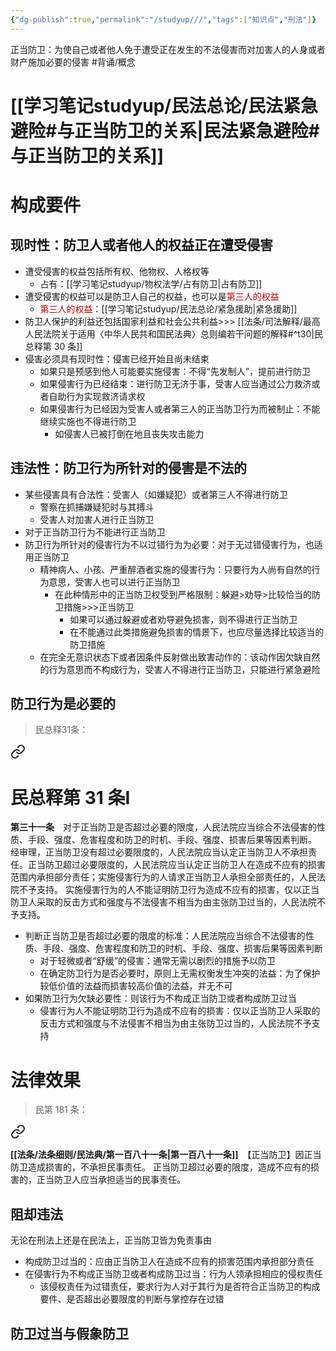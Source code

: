 ```yaml
---
{"dg-publish":true,"permalink":"/studyup///","tags":["知识点","刑法"]}
---
```


正当防卫：为使自己或者他人免于遭受正在发生的不法侵害而对加害人的人身或者财产施加必要的侵害 #背诵/概念 
# [[学习笔记studyup/民法总论/民法紧急避险#与正当防卫的关系\|民法紧急避险#与正当防卫的关系]]
# 构成要件
## 现时性：防卫人或者他人的权益正在遭受侵害
- 遭受侵害的权益包括所有权、他物权、人格权等
	- 占有：[[学习笔记studyup/物权法学/占有防卫\|占有防卫]]
- 遭受侵害的权益可以是防卫人自己的权益，也可以是<font color="#c00000">第三人的权益</font>
	- <font color="#c00000">第三人的权益</font>：[[学习笔记studyup/民法总论/紧急援助\|紧急援助]]
- 防卫人保护的利益还包括国家利益和社会公共利益>>> [[法条/司法解释/最高人民法院关于适用〈中华人民共和国民法典〉总则编若干问题的解释#^t30\|民总释第 30 条]]
- 侵害必须具有现时性：侵害已经开始且尚未结束
	- 如果只是预感到他人可能要实施侵害：不得“先发制人”，提前进行防卫
	- 如果侵害行为已经结束：进行防卫无济于事，受害人应当通过公力救济或者自助行为实现救济请求权
	- 如果侵害行为已经因为受害人或者第三人的正当防卫行为而被制止：不能继续实施也不得进行防卫
		- 如侵害人已被打倒在地且丧失攻击能力
## 违法性：防卫行为所针对的侵害是不法的
- 某些侵害具有合法性：受害人（如嫌疑犯）或者第三人不得进行防卫
	- 警察在抓捕嫌疑犯时与其搏斗
	- 受害人对加害人进行正当防卫
- 对于正当防卫行为不能进行正当防卫
- 防卫行为所针对的侵害行为不以过错行为为必要：对于无过错侵害行为，也适用正当防卫
	- 精神病人、小孩、严重醉酒者实施的侵害行为：只要行为人尚有自然的行为意思，受害人也可以进行正当防卫
		- 在此种情形中的正当防卫权受到严格限制：躲避>劝导>比较恰当的防卫措施>>>正当防卫
			- 如果可以通过躲避或者劝导避免损害，则不得进行正当防卫
			- 在不能通过此类措施避免损害的情景下，也应尽量选择比较适当的防卫措施
	- 在完全无意识状态下或者因条件反射做出致害动作的：该动作因欠缺自然的行为意思而不构成行为，受害人不得进行正当防卫，只能进行紧急避险
## 防卫行为是必要的
> 民总释31条： 
<div class="transclusion internal-embed is-loaded"><a class="markdown-embed-link" href="////#t31" aria-label="Open link"><svg xmlns="http://www.w3.org/2000/svg" width="24" height="24" viewBox="0 0 24 24" fill="none" stroke="currentColor" stroke-width="2" stroke-linecap="round" stroke-linejoin="round" class="svg-icon lucide-link"><path d="M10 13a5 5 0 0 0 7.54.54l3-3a5 5 0 0 0-7.07-7.07l-1.72 1.71"></path><path d="M14 11a5 5 0 0 0-7.54-.54l-3 3a5 5 0 0 0 7.07 7.07l1.71-1.71"></path></svg></a><div class="markdown-embed">

<div class="markdown-embed-title">

# 民总释第 31 条Ⅰ

</div>


**第三十一条**　对于正当防卫是否超过必要的限度，人民法院应当综合不法侵害的性质、手段、强度、危害程度和防卫的时机、手段、强度、损害后果等因素判断。
经审理，正当防卫没有超过必要限度的，人民法院应当认定正当防卫人不承担责任。正当防卫超过必要限度的，人民法院应当认定正当防卫人在造成不应有的损害范围内承担部分责任；实施侵害行为的人请求正当防卫人承担全部责任的，人民法院不予支持。
实施侵害行为的人不能证明防卫行为造成不应有的损害，仅以正当防卫人采取的反击方式和强度与不法侵害不相当为由主张防卫过当的，人民法院不予支持。 

</div></div>

- 判断正当防卫是否超过必要的限度的标准：人民法院应当综合不法侵害的性质、手段、强度、危害程度和防卫的时机、手段、强度、损害后果等因素判断
	- 对于轻微或者“舒缓”的侵害：通常无需以剧烈的措施予以防卫
	- 在确定防卫行为是否必要时，原则上无需权衡发生冲突的法益：为了保护较低价值的法益而损害较高价值的法益，并无不可
-  如果防卫行为欠缺必要性：则该行为不构成正当防卫或者构成防卫过当
	- 侵害行为人不能证明防卫行为造成不应有的损害：仅以正当防卫人采取的反击方式和强度与不法侵害不相当为由主张防卫过当的，人民法院不予支持
# 法律效果
>民第 181 条：
<div class="transclusion internal-embed is-loaded"><a class="markdown-embed-link" href="/////#t181" aria-label="Open link"><svg xmlns="http://www.w3.org/2000/svg" width="24" height="24" viewBox="0 0 24 24" fill="none" stroke="currentColor" stroke-width="2" stroke-linecap="round" stroke-linejoin="round" class="svg-icon lucide-link"><path d="M10 13a5 5 0 0 0 7.54.54l3-3a5 5 0 0 0-7.07-7.07l-1.72 1.71"></path><path d="M14 11a5 5 0 0 0-7.54-.54l-3 3a5 5 0 0 0 7.07 7.07l1.71-1.71"></path></svg></a><div class="markdown-embed">



**[[法条/法条细则/民法典/第一百八十一条\|第一百八十一条]]**　【正当防卫】因正当防卫造成损害的，不承担民事责任。
正当防卫超过必要的限度，造成不应有的损害的，正当防卫人应当承担适当的民事责任。 

</div></div>

## 阻却违法
无论在刑法上还是在民法上，正当防卫皆为免责事由
- 构成防卫过当的：应由正当防卫人在造成不应有的损害范围内承担部分责任
- 在侵害行为不构成正当防卫或者构成防卫过当：行为人领承担相应的侵权责任
	- 该侵权责任为过错责任，要求行为人对于其行为是否符合正当防卫的构成要件、是否超出必要限度的判断与掌控存在过错
## 防卫过当与假象防卫